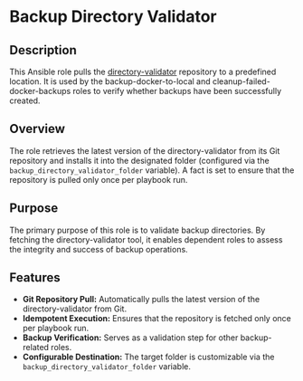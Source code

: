 # Backup Directory Validator

## Description

This Ansible role pulls the [directory-validator](https://github.com/kevinveenbirkenbach/directory-validator.git) repository to a predefined location. It is used by the backup-docker-to-local and cleanup-failed-docker-backups roles to verify whether backups have been successfully created.

## Overview

The role retrieves the latest version of the directory-validator from its Git repository and installs it into the designated folder (configured via the `backup_directory_validator_folder` variable). A fact is set to ensure that the repository is pulled only once per playbook run.

## Purpose

The primary purpose of this role is to validate backup directories. By fetching the directory-validator tool, it enables dependent roles to assess the integrity and success of backup operations.

## Features

- **Git Repository Pull:** Automatically pulls the latest version of the directory-validator from Git.
- **Idempotent Execution:** Ensures that the repository is fetched only once per playbook run.
- **Backup Verification:** Serves as a validation step for other backup-related roles.
- **Configurable Destination:** The target folder is customizable via the `backup_directory_validator_folder` variable.
